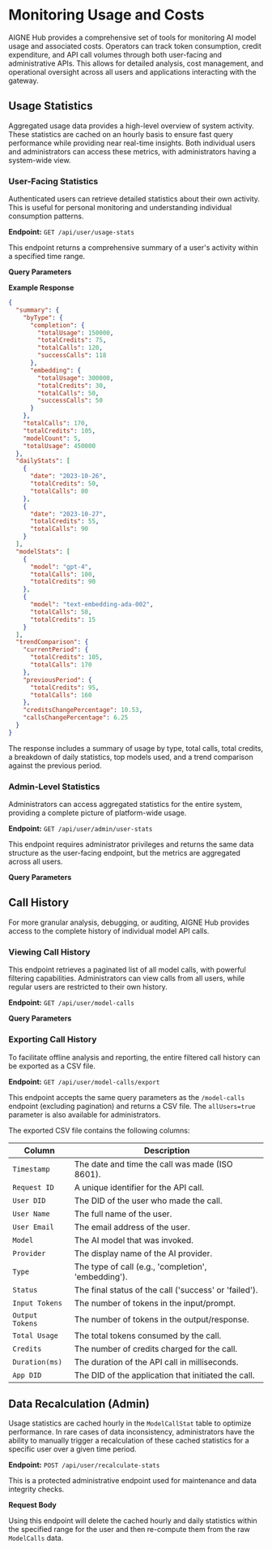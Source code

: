 # Monitoring Usage and Costs

AIGNE Hub provides a comprehensive set of tools for monitoring AI model usage and associated costs. Operators can track token consumption, credit expenditure, and API call volumes through both user-facing and administrative APIs. This allows for detailed analysis, cost management, and operational oversight across all users and applications interacting with the gateway.

## Usage Statistics

Aggregated usage data provides a high-level overview of system activity. These statistics are cached on an hourly basis to ensure fast query performance while providing near real-time insights. Both individual users and administrators can access these metrics, with administrators having a system-wide view.

### User-Facing Statistics

Authenticated users can retrieve detailed statistics about their own activity. This is useful for personal monitoring and understanding individual consumption patterns.

**Endpoint:** `GET /api/user/usage-stats`

This endpoint returns a comprehensive summary of a user's activity within a specified time range.

**Query Parameters**

<x-field-group>
  <x-field data-name="startTime" data-type="string" data-required="true" data-desc="The start of the time range as a Unix timestamp."></x-field>
  <x-field data-name="endTime" data-type="string" data-required="true" data-desc="The end of the time range as a Unix timestamp."></x-field>
</x-field-group>

**Example Response**

```json Response for GET /api/user/usage-stats
{
  "summary": {
    "byType": {
      "completion": {
        "totalUsage": 150000,
        "totalCredits": 75,
        "totalCalls": 120,
        "successCalls": 118
      },
      "embedding": {
        "totalUsage": 300000,
        "totalCredits": 30,
        "totalCalls": 50,
        "successCalls": 50
      }
    },
    "totalCalls": 170,
    "totalCredits": 105,
    "modelCount": 5,
    "totalUsage": 450000
  },
  "dailyStats": [
    {
      "date": "2023-10-26",
      "totalCredits": 50,
      "totalCalls": 80
    },
    {
      "date": "2023-10-27",
      "totalCredits": 55,
      "totalCalls": 90
    }
  ],
  "modelStats": [
    {
      "model": "gpt-4",
      "totalCalls": 100,
      "totalCredits": 90
    },
    {
      "model": "text-embedding-ada-002",
      "totalCalls": 50,
      "totalCredits": 15
    }
  ],
  "trendComparison": {
    "currentPeriod": {
      "totalCredits": 105,
      "totalCalls": 170
    },
    "previousPeriod": {
      "totalCredits": 95,
      "totalCalls": 160
    },
    "creditsChangePercentage": 10.53,
    "callsChangePercentage": 6.25
  }
}
```

The response includes a summary of usage by type, total calls, total credits, a breakdown of daily statistics, top models used, and a trend comparison against the previous period.

### Admin-Level Statistics

Administrators can access aggregated statistics for the entire system, providing a complete picture of platform-wide usage.

**Endpoint:** `GET /api/user/admin/user-stats`

This endpoint requires administrator privileges and returns the same data structure as the user-facing endpoint, but the metrics are aggregated across all users.

**Query Parameters**

<x-field-group>
  <x-field data-name="startTime" data-type="string" data-required="true" data-desc="The start of the time range as a Unix timestamp."></x-field>
  <x-field data-name="endTime" data-type="string" data-required="true" data-desc="The end of the time range as a Unix timestamp."></x-field>
</x-field-group>

## Call History

For more granular analysis, debugging, or auditing, AIGNE Hub provides access to the complete history of individual model API calls.

### Viewing Call History

This endpoint retrieves a paginated list of all model calls, with powerful filtering capabilities. Administrators can view calls from all users, while regular users are restricted to their own history.

**Endpoint:** `GET /api/user/model-calls`

**Query Parameters**

<x-field-group>
  <x-field data-name="page" data-type="number" data-default="1" data-desc="Page number for pagination."></x-field>
  <x-field data-name="pageSize" data-type="number" data-default="50" data-desc="Number of items per page (max 100)."></x-field>
  <x-field data-name="startTime" data-type="string" data-desc="Optional. Filter calls after this Unix timestamp."></x-field>
  <x-field data-name="endTime" data-type="string" data-desc="Optional. Filter calls before this Unix timestamp."></x-field>
  <x-field data-name="search" data-type="string" data-desc="Optional. Free-text search across various call fields."></x-field>
  <x-field data-name="status" data-type="string" data-desc="Optional. Filter by call status. Can be 'success', 'failed', or 'all'."></x-field>
  <x-field data-name="model" data-type="string" data-desc="Optional. Filter by a specific model name."></x-field>
  <x-field data-name="providerId" data-type="string" data-desc="Optional. Filter by a specific provider ID."></x-field>
  <x-field data-name="appDid" data-type="string" data-desc="Optional. Filter by the DID of the consuming application."></x-field>
  <x-field data-name="allUsers" data-type="boolean" data-default="false" data-desc="Optional. If true, retrieves calls for all users. Requires admin/owner role."></x-field>
</x-field-group>

### Exporting Call History

To facilitate offline analysis and reporting, the entire filtered call history can be exported as a CSV file.

**Endpoint:** `GET /api/user/model-calls/export`

This endpoint accepts the same query parameters as the `/model-calls` endpoint (excluding pagination) and returns a CSV file. The `allUsers=true` parameter is also available for administrators.

The exported CSV file contains the following columns:

| Column         | Description                                        |
|----------------|----------------------------------------------------|
| `Timestamp`    | The date and time the call was made (ISO 8601).    |
| `Request ID`   | A unique identifier for the API call.              |
| `User DID`     | The DID of the user who made the call.             |
| `User Name`    | The full name of the user.                         |
| `User Email`   | The email address of the user.                     |
| `Model`        | The AI model that was invoked.                     |
| `Provider`     | The display name of the AI provider.               |
| `Type`         | The type of call (e.g., 'completion', 'embedding').|
| `Status`       | The final status of the call ('success' or 'failed').|
| `Input Tokens` | The number of tokens in the input/prompt.          |
| `Output Tokens`| The number of tokens in the output/response.       |
| `Total Usage`  | The total tokens consumed by the call.             |
| `Credits`      | The number of credits charged for the call.        |
| `Duration(ms)` | The duration of the API call in milliseconds.      |
| `App DID`      | The DID of the application that initiated the call.|

## Data Recalculation (Admin)

Usage statistics are cached hourly in the `ModelCallStat` table to optimize performance. In rare cases of data inconsistency, administrators have the ability to manually trigger a recalculation of these cached statistics for a specific user over a given time period.

**Endpoint:** `POST /api/user/recalculate-stats`

This is a protected administrative endpoint used for maintenance and data integrity checks.

**Request Body**

<x-field-group>
  <x-field data-name="userDid" data-type="string" data-required="true" data-desc="The DID of the user whose stats need to be recalculated."></x-field>
  <x-field data-name="startTime" data-type="number" data-required="true" data-desc="The start of the time range as a Unix timestamp."></x-field>
  <x-field data-name="endTime" data-type="number" data-required="true" data-desc="The end of the time range as a Unix timestamp."></x-field>
  <x-field data-name="dryRun" data-type="boolean" data-default="false" data-desc="If true, the endpoint will preview the changes without actually deleting or rebuilding stats."></x-field>
</x-field-group>

Using this endpoint will delete the cached hourly and daily statistics within the specified range for the user and then re-compute them from the raw `ModelCalls` data.
